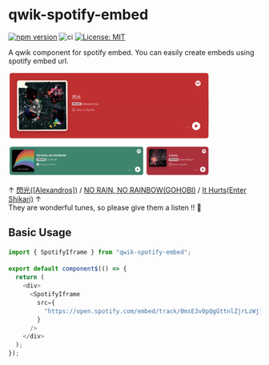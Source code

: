 # qwik-spotify-embed

[![npm version](https://badge.fury.io/js/qwik-spotify-embed.svg)](https://badge.fury.io/js/qwik-spotify-embed) ![ci](https://github.com/mkan0141/qwik-spotify-embed/workflows/Chromatic/badge.svg) [![License: MIT](https://img.shields.io/badge/License-MIT-yellow.svg)](https://opensource.org/licenses/MIT)

A qwik component for spotify embed. You can easily create embeds using spotify embed url.

<img width="80%" src="https://raw.githubusercontent.com/mkan0141/qwik-spotify-embed/main/assets/screenshot.png">

↑ [閃光([Alexandros])](https://open.spotify.com/intl-ja/track/0msE3v0pQgGttnlZjrLzWj?si=2a7ecbcf99014b83) / [NO RAIN, NO RAINBOW(GOHOBI)](https://open.spotify.com/intl-ja/track/3Mlfyz8i3WNld5BMMDx8Pd?si=1f08c2b73c964b71) / [It Hurts(Enter Shikari)](https://open.spotify.com/intl-ja/track/476LxG97kKEd8LrQFWYCKo?si=77c71bd6872e4fcc) ↑  
They are wonderful tunes, so please give them a listen !! 🎵

## Basic Usage

```js
import { SpotifyIframe } from "qwik-spotify-embed";

export default component$(() => {
  return (
    <div>
      <SpotifyIframe
        src={
          "https://open.spotify.com/embed/track/0msE3v0pQgGttnlZjrLzWj?utm_source=generator"
        }
      />
    </div>
  );
});
```
